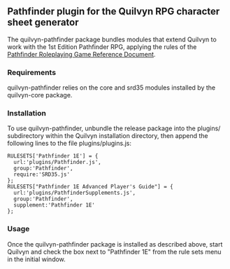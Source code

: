 ## Pathfinder plugin for the Quilvyn RPG character sheet generator

The quilvyn-pathfinder package bundles modules that extend Quilvyn to work with
the 1st Edition Pathfinder RPG, applying the rules of the
<a href="http://legacy.aonprd.com/">Pathfinder Roleplaying Game Reference 
Document</a>.

### Requirements

quilvyn-pathfinder relies on the core and srd35 modules installed by the
quilvyn-core package.

### Installation

To use quilvyn-pathfinder, unbundle the release package into the plugins/
subdirectory within the Quilvyn installation directory, then append the
following lines to the file plugins/plugins.js:

    RULESETS['Pathfinder 1E'] = {
      url:'plugins/Pathfinder.js',
      group:'Pathfinder',
      require:'SRD35.js'
    };
    RULESETS["Pathfinder 1E Advanced Player's Guide"] = {
      url:'plugins/PathfinderSupplements.js',
      group:'Pathfinder',
      supplement:'Pathfinder 1E'
    };

### Usage

Once the quilvyn-pathfinder package is installed as described above, start
Quilvyn and check the box next to "Pathfinder 1E" from the rule sets menu in
the initial window.
